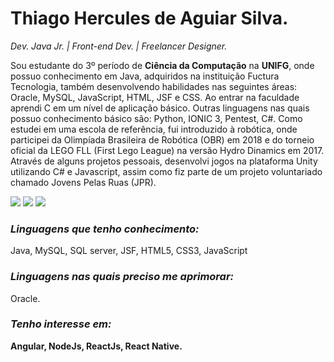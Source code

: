 <h1><b>Thiago Hercules de Aguiar Silva.</b></h1>
<p><em>Dev. Java Jr. | Front-end Dev. | Freelancer Designer. </em></p>

<p>Sou estudante do 3º período de <b>Ciência da Computação</b> na <b>UNIFG</b>, onde possuo conhecimento em Java, adquiridos na instituição Fuctura Tecnologia, também desenvolvendo habilidades nas seguintes áreas:  Oracle, MySQL, JavaScript, HTML, JSF e CSS. Ao entrar na faculdade aprendi C em um nível de aplicação básico. Outras linguagens nas quais possuo conhecimento básico são: Python, IONIC 3, Pentest, C#. Como estudei em uma escola de referência, fui introduzido à robótica, onde participei da Olimpíada Brasileira de Robótica (OBR) em 2018 e do torneio oficial da LEGO FLL (First Lego League) na versão Hydro Dinamics em 2017. Através de alguns projetos pessoais, desenvolvi jogos na plataforma Unity utilizando C# e Javascript, assim como fiz parte de um projeto voluntariado chamado Jovens Pelas Ruas (JPR).</p>

<a href="mailto:thhercules2012@gmail.com"><img src="https://img.shields.io/badge/Gmail-D14836?style=for-the-badge&logo=gmail&logoColor=white"/></a>
<a href="https://www.linkedin.com/in/thiago-hercules-2669901ba/"><img src="https://img.shields.io/badge/LinkedIn-0077B5?style=for-the-badge&logo=linkedin&logoColor=white"/></a>
<a href="https://gist.github.com/Thercules"><img src="https://img.shields.io/badge/GitHub-100000?style=for-the-badge&logo=github&logoColor=white"/></a>

<h3><em><b>Linguagens que tenho conhecimento:</b></em></h3> 

<p> Java, MySQL, SQL server, JSF, HTML5, CSS3, JavaScript </p>

<h3><em><b>Linguagens nas quais preciso me aprimorar:</b></em></h3>

<p> Oracle. </p>

<h3><em><b>Tenho interesse em:</em><b></h3> 

<p> Angular, NodeJs, ReactJs, React Native. </p>
